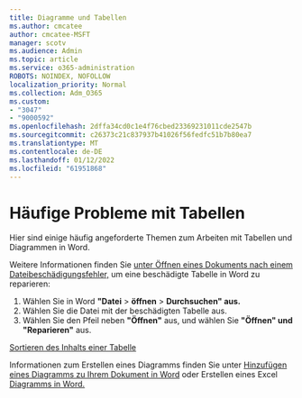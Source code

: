 ```yaml
---
title: Diagramme und Tabellen
ms.author: cmcatee
author: cmcatee-MSFT
manager: scotv
ms.audience: Admin
ms.topic: article
ms.service: o365-administration
ROBOTS: NOINDEX, NOFOLLOW
localization_priority: Normal
ms.collection: Adm_O365
ms.custom:
- "3047"
- "9000592"
ms.openlocfilehash: 2dffa34cd0c1e4f76cbed23369231011cde2547b
ms.sourcegitcommit: c26373c21c837937b41026f56fedfc51b7b80ea7
ms.translationtype: MT
ms.contentlocale: de-DE
ms.lasthandoff: 01/12/2022
ms.locfileid: "61951868"
---
```

# <a name="common-issues-with-tables"></a>Häufige Probleme mit Tabellen 

Hier sind einige häufig angeforderte Themen zum Arbeiten mit Tabellen und Diagrammen in Word.

Weitere Informationen finden Sie [unter Öffnen eines Dokuments nach einem Dateibeschädigungsfehler,](https://support.office.com/article/47df9d48-2165-4411-a699-1786ac734bc3) um eine beschädigte Tabelle in Word zu reparieren:

 1. Wählen Sie in Word **"Datei**  >  **öffnen**  >  **Durchsuchen" aus.**
 2. Wählen Sie die Datei mit der beschädigten Tabelle aus.
 3. Wählen Sie den Pfeil neben **"Öffnen"** aus, und wählen Sie **"Öffnen" und "Reparieren"** aus.

[Sortieren des Inhalts einer Tabelle](https://support.office.com/article/F8392477-4613-49CD-ABA6-7C2E48F1D91F)

Informationen zum Erstellen eines Diagramms finden Sie unter [Hinzufügen eines Diagramms zu Ihrem Dokument in Word](https://support.office.com/article/ff48e3eb-5e04-4368-a39e-20df7c798932) oder Erstellen eines Excel [Diagramms in Word.](https://support.office.com/article/11A7D2F0-4487-4A9B-BBC6-D50916CD4A57)